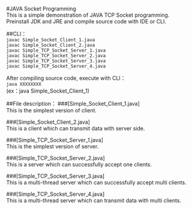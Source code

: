 #JAVA Socket Programming  
This is a simple demonstration of JAVA TCP Socket programming.  
Preinstall JDK and JRE and compile source code with IDE or CLI.  
  
##CLI：  
`javac Simple_Socket_Client_1.java`  
`javac Simple_Socket_Client_2.java`  
`javac Simple_TCP_Socket_Server_1.java`  
`javac Simple_TCP_Socket_Server_2.java`  
`javac Simple_TCP_Socket_Server_3.java`  
`javac Simple_TCP_Socket_Server_4.java`  
  
After compiling source code, execute with CLI：  
`java XXXXXXXX`  
(ex：java Simple_Socket_Client_1)  
  
##File description：
###[Simple_Socket_Client_1.java]  
This is the simplest version of client.  
  
###[Simple_Socket_Client_2.java]  
This is a client which can transmit data with server side.  
  
###[Simple_TCP_Socket_Server_1.java]  
This is the simplest version of server.  
  
###[Simple_TCP_Socket_Server_2.java]  
This is a server which can successfully accept one clients.  
  
###[Simple_TCP_Socket_Server_3.java]  
This is a multi-thread server which can successfully accept multi clients.  
  
###[Simple_TCP_Socket_Server_4.java]  
This is a multi-thread server which can transmit data with multi clients.
